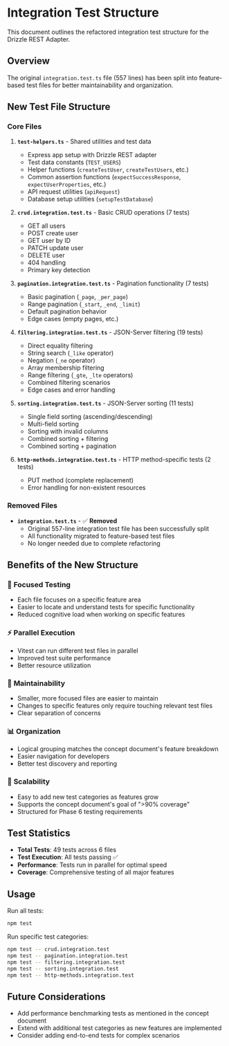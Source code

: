 # Integration Test Structure

This document outlines the refactored integration test structure for the Drizzle REST Adapter.

## Overview

The original `integration.test.ts` file (557 lines) has been split into feature-based test files for better maintainability and organization.

## New Test File Structure

### Core Files

1. **`test-helpers.ts`** - Shared utilities and test data
   - Express app setup with Drizzle REST adapter
   - Test data constants (`TEST_USERS`)
   - Helper functions (`createTestUser`, `createTestUsers`, etc.)
   - Common assertion functions (`expectSuccessResponse`, `expectUserProperties`, etc.)
   - API request utilities (`apiRequest`)
   - Database setup utilities (`setupTestDatabase`)

2. **`crud.integration.test.ts`** - Basic CRUD operations (7 tests)
   - GET all users
   - POST create user
   - GET user by ID
   - PATCH update user
   - DELETE user
   - 404 handling
   - Primary key detection

3. **`pagination.integration.test.ts`** - Pagination functionality (7 tests)
   - Basic pagination (`_page`, `_per_page`)
   - Range pagination (`_start`, `_end`, `_limit`)
   - Default pagination behavior
   - Edge cases (empty pages, etc.)

4. **`filtering.integration.test.ts`** - JSON-Server filtering (19 tests)
   - Direct equality filtering
   - String search (`_like` operator)
   - Negation (`_ne` operator)
   - Array membership filtering
   - Range filtering (`_gte`, `_lte` operators)
   - Combined filtering scenarios
   - Edge cases and error handling

5. **`sorting.integration.test.ts`** - JSON-Server sorting (11 tests)
   - Single field sorting (ascending/descending)
   - Multi-field sorting
   - Sorting with invalid columns
   - Combined sorting + filtering
   - Combined sorting + pagination

6. **`http-methods.integration.test.ts`** - HTTP method-specific tests (2 tests)
   - PUT method (complete replacement)
   - Error handling for non-existent resources

### Removed Files

- **`integration.test.ts`** - ✅ **Removed**
  - Original 557-line integration test file has been successfully split
  - All functionality migrated to feature-based test files
  - No longer needed due to complete refactoring

## Benefits of the New Structure

### 🎯 **Focused Testing**
- Each file focuses on a specific feature area
- Easier to locate and understand tests for specific functionality
- Reduced cognitive load when working on specific features

### ⚡ **Parallel Execution**
- Vitest can run different test files in parallel
- Improved test suite performance
- Better resource utilization

### 🔧 **Maintainability**
- Smaller, more focused files are easier to maintain
- Changes to specific features only require touching relevant test files
- Clear separation of concerns

### 📊 **Organization**
- Logical grouping matches the concept document's feature breakdown
- Easier navigation for developers
- Better test discovery and reporting

### 🚀 **Scalability**
- Easy to add new test categories as features grow
- Supports the concept document's goal of ">90% coverage"
- Structured for Phase 6 testing requirements

## Test Statistics

- **Total Tests**: 49 tests across 6 files
- **Test Execution**: All tests passing ✅
- **Performance**: Tests run in parallel for optimal speed
- **Coverage**: Comprehensive testing of all major features

## Usage

Run all tests:
```bash
npm test
```

Run specific test categories:
```bash
npm test -- crud.integration.test
npm test -- pagination.integration.test
npm test -- filtering.integration.test
npm test -- sorting.integration.test
npm test -- http-methods.integration.test
```

## Future Considerations

- Add performance benchmarking tests as mentioned in the concept document
- Extend with additional test categories as new features are implemented
- Consider adding end-to-end tests for complex scenarios
